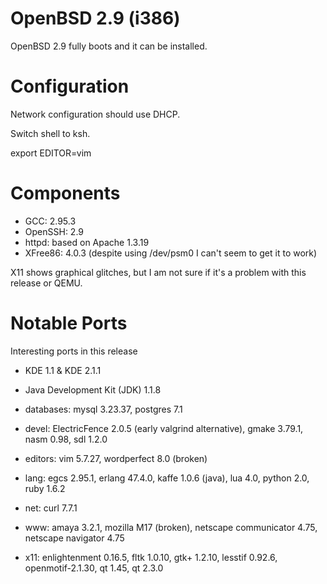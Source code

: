 # OpenBSD 2.9 (i386)

OpenBSD 2.9 fully boots and it can be installed.

# Configuration

Network configuration should use DHCP.

Switch shell to ksh.

export EDITOR=vim

# Components

* GCC: 2.95.3
* OpenSSH: 2.9
* httpd: based on Apache 1.3.19
* XFree86: 4.0.3 (despite using /dev/psm0 I can't seem to get it to work)

X11 shows graphical glitches, but I am not sure if it's a problem with this release or QEMU.

# Notable Ports

Interesting ports in this release

* KDE 1.1 & KDE 2.1.1
* Java Development Kit (JDK) 1.1.8

* databases: mysql 3.23.37, postgres 7.1
* devel: ElectricFence 2.0.5 (early valgrind alternative), gmake 3.79.1, nasm 0.98, sdl 1.2.0
* editors: vim 5.7.27, wordperfect 8.0 (broken)
* lang: egcs 2.95.1, erlang 47.4.0, kaffe 1.0.6 (java), lua 4.0, python 2.0, ruby 1.6.2
* net: curl 7.7.1
* www: amaya 3.2.1, mozilla M17 (broken), netscape communicator 4.75, netscape navigator 4.75
* x11: enlightenment 0.16.5, fltk 1.0.10, gtk+ 1.2.10, lesstif 0.92.6, openmotif-2.1.30, qt 1.45, qt 2.3.0
